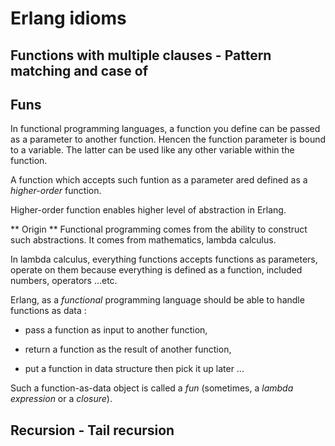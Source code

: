 # Erlang idioms


## Functions with multiple clauses - Pattern matching and case of



## Funs

In functional programming languages, a function you define can be passed as a parameter to another function. Hencen the function parameter is bound to a variable. The latter can be used like any other variable within the function.

A function which accepts such funtion as a parameter ared defined as a *higher-order* function.

Higher-order function enables higher level of abstraction in Erlang.

** Origin **
Functional programming comes from the ability to construct such abstractions. It comes from mathematics, lambda calculus.

In lambda calculus, everything functions accepts functions as parameters, operate on them because everything is defined as a function, included numbers, operators ...etc.


Erlang, as a *functional* programming language should be able to handle functions as data :

- pass a function as input to another function,

- return a function as the result of another function,

- put a function in data structure then pick it up later ...

Such a function-as-data object is called a *fun* (sometimes, a *lambda expression* or a *closure*).


## Recursion - Tail recursion

